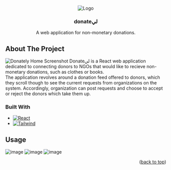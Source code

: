 <!-- Improved compatibility of back to top link: See: https://github.com/othneildrew/Best-README-Template/pull/73 -->
<a name="readme-top"></a>
<!--
*** Thanks for checking out the Best-README-Template. If you have a suggestion
*** that would make this better, please fork the repo and create a pull request
*** or simply open an issue with the tag "enhancement".
*** Don't forget to give the project a star!
*** Thanks again! Now go create something AMAZING! :D
-->



<!-- PROJECT SHIELDS -->
<!--
*** I'm using markdown "reference style" links for readability.
*** Reference links are enclosed in brackets [ ] instead of parentheses ( ).
*** See the bottom of this document for the declaration of the reference variables
*** for contributors-url, forks-url, etc. This is an optional, concise syntax you may use.
*** https://www.markdownguide.org/basic-syntax/#reference-style-links
-->

<!-- PROJECT LOGO -->
<br />
<div align="center">
  <img src = "https://github.com/ZiadElGendy/CH-and-CO/assets/108495973/68770dd6-1ae1-4d84-baf6-19e227d9f3d5" alt="Logo">
</div>

<h3 align="center">donateلي</h3>

  <p align="center">
    A web application for non-monetary donations.
  </p>
</div>

<!-- ABOUT THE PROJECT -->
## About The Project

![Donately Home Screenshot](https://github.com/ZiadElGendy/CH-and-CO/assets/108495973/a6b0369e-447b-4289-b68e-01914fe57e37)
Donateلي is a React web application dedicated to connecting donors to NGOs that would like to recieve non-monetary donations, such as clothes or books.  
The application revolves around a donation feed offered to donors, which they scroll though to see the current requests from organizations on the system. Accordingly, organization can post requests and choose to accept or reject the donors which take them up. 

### Built With
* [![React][React.js]][React-url]
* [![Tailwind][TailwindCSS]][Tailwind-url]

<!-- USAGE EXAMPLES -->
## Usage
![image](https://github.com/ZiadElGendy/CH-and-CO/assets/108495973/c73d8b7b-6b4c-48e3-82a2-4cb814fc2101)
![image](https://github.com/ZiadElGendy/CH-and-CO/assets/108495973/3b7f6dac-531c-46a8-bd1c-b0090b01fe02)
![image](https://github.com/ZiadElGendy/CH-and-CO/assets/108495973/3aa7d5b3-e27e-43b8-a71b-ba7181fb4ca1)



<p align="right">(<a href="#readme-top">back to top</a>)</p>



<!-- MARKDOWN LINKS & IMAGES -->
<!-- https://www.markdownguide.org/basic-syntax/#reference-style-links -->
[React.js]: https://img.shields.io/badge/React-20232A?style=for-the-badge&logo=react&logoColor=61DAFB
[React-url]: https://img.shields.io/badge/React-20232A?style=for-the-badge&logo=react&logoColor=61DAFB
[TailwindCSS]: https://img.shields.io/badge/tailwindcss-%2338B2AC.svg?style=for-the-badge&logo=tailwind-css&logoColor=white
[Tailwind-url]: https://tailwindcss.com/
